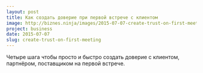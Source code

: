 ```yaml
---
layout: post
title: Как создать доверие при первой встрече с клиентом
image: http://biznes.ninja/images/2015-07-07-create-trust-on-first-meeting.jpg
project: business
date: 2015-07-07
slug: create-trust-on-first-meeting
---
```


Четыре шага чтобы просто и быстро создать доверие с клиентом, партнёром, поставщиком на первой встрече.

